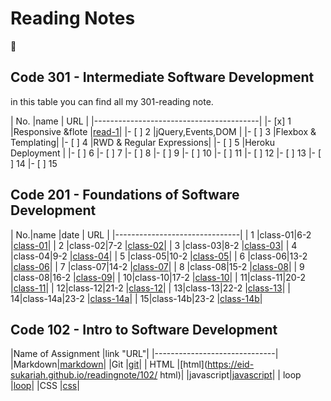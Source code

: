 # Reading Notes
:black_heart:

## Code 301 - Intermediate Software Development
in this table you can find all my 301-reading note.

| No.     |name                | URL      |
|-----------------------------------------|
|- [x] 1  |Responsive &flote   |[read-1](https://eid-sukariah.github.io/readingnote/301/read-1)|
|- [ ] 2  |jQuery,Events,DOM   |
|- [ ] 3  |Flexbox & Templating|
|- [ ] 4  |RWD & Regular Expressions|
|- [ ] 5  |Heroku Deployment   |
|- [ ] 6
|- [ ] 7
|- [ ] 8
|- [ ] 9
|- [ ] 10
|- [ ] 11
|- [ ] 12
|- [ ] 13
|- [ ] 14
|- [ ] 15


## Code 201 - Foundations of Software Development

| No.|name    |date  | URL      |
|-------------------------------|
|  1 |class-01|6-2   |[class-01](https://eid-sukariah.github.io/readingnote/201/class-01)|
|  2 |class-02|7-2   |[class-02](https://eid-sukariah.github.io/readingnote/201/class-02)|
|  3 |class-03|8-2   |[class-03](https://eid-sukariah.github.io/readingnote/201/class-03)|
|  4 |class-04|9-2   |[class-04](https://eid-sukariah.github.io/readingnote/201/class-04)|
|  5 |class-05|10-2  |[class-05](https://eid-sukariah.github.io/readingnote/201/class-05)|
|  6 |class-06|13-2  |[class-06](https://eid-sukariah.github.io/readingnote/201/class-06)|
|  7 |class-07|14-2  |[class-07](https://eid-sukariah.github.io/readingnote/201/class-07)|
|  8 |class-08|15-2  |[class-08](https://eid-sukariah.github.io/readingnote/201/class-08)|
|  9 |class-08|16-2  |[class-09](https://eid-sukariah.github.io/readingnote/201/class-09)|
|  10|class-10|17-2  |[class-10](https://eid-sukariah.github.io/readingnote/201/class-10)|
|  11|class-11|20-2  |[class-11](https://eid-sukariah.github.io/readingnote/201/class-11)|
|  12|class-12|21-2  |[class-12](https://eid-sukariah.github.io/readingnote/201/class-12)|
|  13|class-13|22-2  |[class-13](https://eid-sukariah.github.io/readingnote/201/class-13)|
|  14|class-14a|23-2  |[class-14a](https://eid-sukariah.github.io/readingnote/201/class-14a)|
|  15|class-14b|23-2  |[class-14b](https://eid-sukariah.github.io/readingnote/201/class-14b)|



## Code 102 - Intro to Software Development

|Name of Assignment |link "URL"|
|------------------------------|
|Markdown|[markdown](https://eid-sukariah.github.io/readingnote/102/markdown)|
|Git     |[git](https://eid-sukariah.github.io/readingnote/102/git)|
|  HTML  |[html](https://eid-sukariah.github.io/readingnote/102/ html)|
|javascript|[javascript](https://eid-sukariah.github.io/readingnote/102/javascript)|
| loop   |[loop](https://eid-sukariah.github.io/readingnote/102/loop)|
|CSS     |[css](https://eid-sukariah.github.io/readingnote/102/css)|








